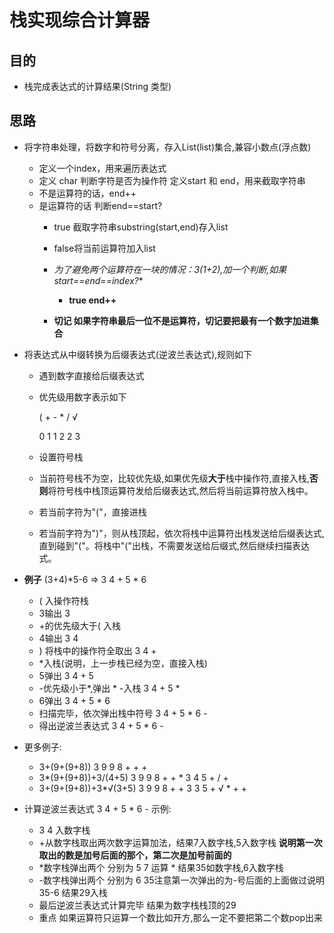 # 栈实现综合计算器

## 目的

+ 栈完成表达式的计算结果(String 类型)

## 思路

+ 将字符串处理，将数字和符号分离，存入List(list)集合,兼容小数点(浮点数)

  + 定义一个index，用来遍历表达式
  + 定义 char 判断字符是否为操作符 定义start 和 end，用来截取字符串
  + 不是运算符的话，end++
  + 是运算符的话 判断end==start?
    + true 截取字符串substring(start,end)存入list
    + false将当前运算符加入list
    + **为了避免两个运算符在一块的情况：3*(1+2),加一个判断,如果start==end==index?**
      
      + **true end++**
    + **切记 如果字符串最后一位不是运算符，切记要把最有一个数字加进集合**
    
  
+ 将表达式从中缀转换为后缀表达式(逆波兰表达式),规则如下

  + 遇到数字直接给后缀表达式

  + 优先级用数字表示如下

    (   +   -  *  /  √

    0  1  1  2  2  3

  + 设置符号栈

  + 当前符号栈不为空，比较优先级,如果优先级**大于**栈中操作符,直接入栈,**否则**将符号栈中栈顶运算符发给后缀表达式,然后将当前运算符放入栈中。
  + 若当前字符为"("，直接进栈
  + 若当前字符为")"，则从栈顶起，依次将栈中运算符出栈发送给后缀表达式,直到碰到"("。将栈中"("出栈，不需要发送给后缀式,然后继续扫描表达式。

+ **例子** (3+4)*5-6 => 3 4 + 5 * 6

  + ( 入操作符栈						
  + 3输出                                          3
  + +的优先级大于( 入栈
  + 4输出                                           3 4
  + ) 将栈中的操作符全取出           3 4 +
  + *入栈(说明，上一步栈已经为空，直接入栈)
  + 5弹出                                           3 4 + 5
  + -优先级小于*,弹出 * -入栈       3 4 + 5 *
  + 6弹出                                           3 4 + 5 * 6
  + 扫描完毕，依次弹出栈中符号 3 4 + 5 * 6 -
  + 得出逆波兰表达式 3 4 + 5 * 6 -
  
+ 更多例子:

  + 3+(9+(9+8))                   3 9 9 8 + + +
  + 3*(9+(9+8))+3/(4+5)    3 9 9 8 + + * 3 4 5 + / +
  + 3+(9+(9+8))+3*√(3+5)      3 9 9 8 + + 3 3 5 + √ * + +

+ 计算逆波兰表达式 3 4 + 5 * 6 - 示例:

  + 3 4 入数字栈
  + +从数字栈取出两次数字运算加法，结果7入数字栈,5入数字栈  **说明第一次取出的数是加号后面的那个，第二次是加号前面的**
  + *数字栈弹出两个 分别为 5 7 运算 * 结果35如数字栈,6入数字栈
  + -数字栈弹出两个 分别为 6 35注意第一次弹出的为-号后面的上面做过说明 35-6 结果29入栈
  + 最后逆波兰表达式计算完毕 结果为数字栈栈顶的29
  + 重点 如果运算符只运算一个数比如开方,那么一定不要把第二个数pop出来

